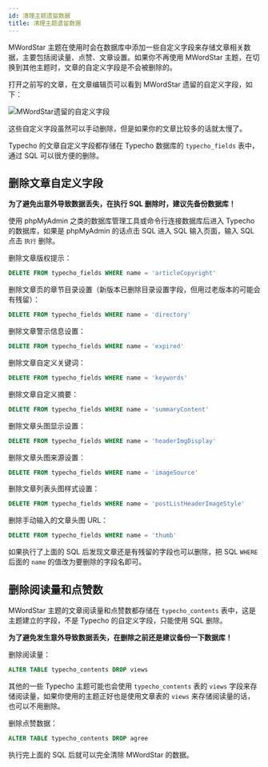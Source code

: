 ```yaml
---
id: 清理主题遗留数据
title: 清理主题遗留数据
---
```


MWordStar 主题在使用时会在数据库中添加一些自定义字段来存储文章相关数据，主要包括阅读量、点赞、文章设置。如果你不再使用 MWordStar 主题，在切换到其他主题时，文章的自定义字段是不会被删除的。

打开之前写的文章，在文章编辑页可以看到 MWordStar 遗留的自定义字段，如下：

![MWordStar遗留的自定义字段](/docs/useless-data.jpg)

这些自定义字段虽然可以手动删除，但是如果你的文章比较多的话就太慢了。

Typecho 的文章自定义字段都存储在 Typecho 数据库的 `typecho_fields` 表中，通过 SQL 可以很方便的删除。

## 删除文章自定义字段

**为了避免出意外导致数据丢失，在执行 SQL 删除时，建议先备份数据库！**

使用 phpMyAdmin 之类的数据库管理工具或命令行连接数据库后进入 Typecho 的数据库，如果是 phpMyAdmin 的话点击 SQL 进入 SQL 输入页面，输入 SQL 点击 `执行` 删除。

删除文章版权提示：

```sql
DELETE FROM typecho_fields WHERE name = 'articleCopyright'
```

删除文章页的章节目录设置（新版本已删除目录设置字段，但用过老版本的可能会有残留）：

```sql
DELETE FROM typecho_fields WHERE name = 'directory'
```

删除文章警示信息设置：

```sql
DELETE FROM typecho_fields WHERE name = 'expired'
```

删除文章自定义关键词：

```sql
DELETE FROM typecho_fields WHERE name = 'keywords'
```

删除文章自定义摘要：

```sql
DELETE FROM typecho_fields WHERE name = 'summaryContent'
```

删除文章头图显示设置：

```sql
DELETE FROM typecho_fields WHERE name = 'headerImgDisplay'
```

删除文章头图来源设置：

```sql
DELETE FROM typecho_fields WHERE name = 'imageSource'
```

删除文章列表头图样式设置：

```sql
DELETE FROM typecho_fields WHERE name = 'postListHeaderImageStyle'
```

删除手动输入的文章头图 URL：

```sql
DELETE FROM typecho_fields WHERE name = 'thumb'
```

如果执行了上面的 SQL 后发现文章还是有残留的字段也可以删除，把 SQL `WHERE` 后面的 `name` 的值改为要删除的字段名即可。

## 删除阅读量和点赞数

MWordStar 主题的文章阅读量和点赞数都存储在 `typecho_contents` 表中，这是主题建立的字段，不是 Typecho 的自定义字段，只能使用 SQL 删除。

**为了避免发生意外导致数据丢失，在删除之前还是建议备份一下数据库！**

删除阅读量：

```sql
ALTER TABLE typecho_contents DROP views
```

其他的一些 Typecho 主题可能也会使用 `typecho_contents` 表的 `views` 字段来存储阅读量，如果你使用的主题正好也是使用文章表的 `views` 来存储阅读量的话，也可以不用删除。

删除点赞数据：

```sql
ALTER TABLE typecho_contents DROP agree
```

执行完上面的 SQL 后就可以完全清除 MWordStar 的数据。